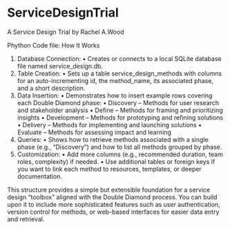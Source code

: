 # ServiceDesignTrial
A Service Design Trial by Rachel A.Wood


Phython Code file:
How It Works
1. Database Connection:
• Creates or connects to a local SQLite database file named service_design.db.
2. Table Creation:
• Sets up a table service_design_methods with columns for an auto-incrementing id, the method_name, its associated phase, and a short description.
3. Data Insertion:
• Demonstrates how to insert example rows covering each Double Diamond phase:
• Discovery – Methods for user research and stakeholder analysis
• Define – Methods for framing and prioritizing insights
• Development – Methods for prototyping and refining solutions
• Delivery – Methods for implementing and launching solutions
• Evaluate – Methods for assessing impact and learning
4. Queries:
• Shows how to retrieve methods associated with a single phase (e.g., “Discovery”) and how to list all methods grouped by phase.
5. Customization:
• Add more columns (e.g., recommended duration, team roles, complexity) if needed.
• Use additional tables or foreign keys if you want to link each method to resources, templates, or deeper documentation.

This structure provides a simple but extensible foundation for a service design “toolbox” aligned with the Double Diamond process. You can build upon it to include more sophisticated features such as user authentication, version control for methods, or web-based interfaces for easier data entry and retrieval.

